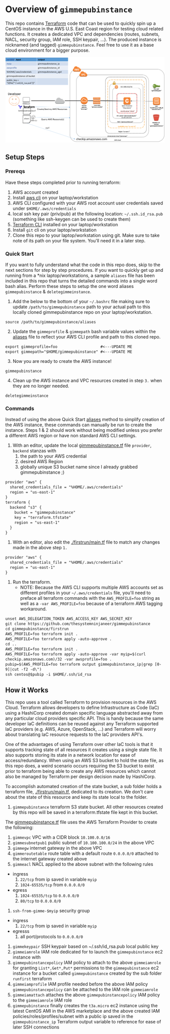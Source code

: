 # Overview of `gimmepubinstance`
This repo contains [Terraform](https://www.terraform.io/) code that can be used to quickly spin up a CentOS instance in the AWS U.S. East Coast region for testing cloud related functions. It creates a dedicated VPC and dependencies (routes, subnets, NACL, security group, IAM role, SSH keypair, ...). The produced instance is nicknamed (and tagged) `gimmepubinstance`. Feel free to use it as a base cloud environment for a bigger purpose.

![arch](images/architecture.png)

## Setup Steps

### Prereqs
Have these steps completed prior to running terraform:
1. AWS account created
1. Install [aws cli](https://aws.amazon.com/cli/) on your laptop/workstation
1. AWS CLI configured with your AWS root account user credentials saved under `$HOME/.aws/credentials`
1. local ssh key pair (priv/pub) at the following location: `~/.ssh.id_rsa.pub` (something like ssh-keygen can be used to create them)
1. [Terraform CLI](https://www.terraform.io/downloads.html) installed on your laptop/workstation
1. Install `git` cli on your laptop/workstation
1. Clone this repo to your laptop/workstation using git. Make sure to take note of its path on your file system. You'll need it in a later step.


### Quick Start
If you want to fully understand what the code in this repo does, skip to the next sections for step by step procedures. If you want to quickly get up and running from a \*nix laptop/workstations, a sample `aliases` file has been included in this repo that turns the detailed commands into a single word bash alias. Perform these steps to setup the one word aliases  `gimmepubinstance` & `deletegimmeinstance`.
1. Add the below to the bottom of your `~/.bashrc` file making sure to update `/path/to/gimmepubinstance` path to your actual path to this locally cloned gimmepubinstance repo on your laptop/workstation.
```
source /path/to/gimmepubinstance/aliases
```
2. Update the `gimmeprofile` & `gimmepath` bash variable values within the [aliases](./aliases) file to reflect your AWS CLI profile and path to this cloned repo.
```
export gimmeprofile=foo                   #<---UPDATE ME
export gimmepath="$HOME/gimmepubinstance" #<---UPDATE ME
```
3. Now you are ready to create the AWS instance!
```
gimmepubinstance
```
4. Clean up the AWS instance and VPC resources created in step `3.` when they are no longer needed.
```
deletegimmeinstance
```

### Commands
Instead of using the above Quick Start [aliases](./aliases) method to simplify creation of the AWS instance, these commands can manually be run to create the instance. Steps 1 & 2 should work without being modified unless you prefer a different AWS region or have non standard AWS CLI settings.
1. With an editor, update the local [gimmepubinstance.tf](./gimmepubinstance.tf) file `provider`, `backend` stanzas with
   1. the path to your AWS credential
   2. desired AWS Region
   3. globally unique S3 bucket name since I already grabbed gimmepubinstance ;)
```
provider "aws" {
  shared_credentials_file = "%HOME/.aws/credentials"
  region = "us-east-1"
}
terraform {
  backend "s3" {
    bucket = "gimmepubinstance"
    key = "terraform.tfstate"
    region = "us-east-1"
  }
}
```
1. With an editor, also edit the [./firstrun/main.tf](./firstrun/main.tf) file to match any changes made in the above step `1.`
```
provider "aws" {
  shared_credentials_file = "%HOME/.aws/credentials"
  region = "us-east-1"
}
```
1. Run the terraform.
   * NOTE: Because the AWS CLI supports multiple AWS accounts set as different profiles in your `~/.aws/credentials` file, you'll need to preface all terraform commands with the `AWS_PROFILE=foo` string as well as a `-var AWS_PROFILE=foo` because of a terraform AWS tagging workaround.
```
unset AWS_DELEGATION_TOKEN AWS_ACCESS_KEY AWS_SECRET_KEY
git clone https://github.com/thesystemninjaneer/gimmepubinstance
cd gimmepubinstance/firstrun
AWS_PROFILE=foo terraform init .
AWS_PROFILE=foo terraform apply -auto-approve .
cd ..
AWS_PROFILE=foo terraform init .
AWS_PROFILE=foo terraform apply -auto-approve -var myip=$(curl checkip.amazonaws.com)/32 -var awsprofile=foo .
pubip=$(AWS_PROFILE=foo terraform output gimmepubinstance_ip|grep [0-9]|cut -f2 -d\")
ssh centos@$pubip -i $HOME/.ssh/id_rsa
```

## How it Works

This repo uses a tool called Terraform to provision resources in the AWS Cloud. Terraform allows developers to define Infrastructure as Code (IaC) using a HashiCorp created domain specific language abstracted away from any particular cloud providers specific API. This is handy because the same developer IaC definitions can be reused against any Terraform supported IaC providers (e.g. AWS, Azure, OpenStack, ...) and Terraform will worry about translating IaC resource requests to the IaC providers API's.

One of the advantages of using Terraform over other IaC tools is that it supports tracking state of all resources it creates using a single state file. It also supports storing its state in a network location for ease of access/redundancy. When using an AWS S3 bucket to hold the state file, as this repo does, a weird scenario occurs requiring the S3 bucket to exist prior to terraform being able to create any AWS resources which cannot also be managed by Terraform per design decision made by HashiCorp.

To accomplish automated creation of the state bucket, a sub folder holds a terraform file, [./firstrun/main.tf](./firstrun/main.tf), dedicated to its creation. We don't care about the state of this resource and keep its state local to the folder.
1. `gimmepubinstance` terraform S3 state bucket. All other resources created by this repo will be saved in a terraform.tfstate file kept in this bucket.

The [gimmepubinstance.tf](./gimmepubinstance.tf) file uses the AWS Terraform Provider to create the following:
1. `gimmevpc` VPC with a CIDR block `10.100.0.0/16`
1. `gimmesubnetpub1` public subnet of `10.100.100.0/24` in the above VPC
1. `gimmegw` internet gateway in the above VPC
1. `gimmeroutetable` route table with a default route `0.0.0.0/0` attached to the internet gateway created above
1. `gimmeacl` NACL applied to the above subnet with the following rules
  * ingress
    1. `22/tcp` from ip saved in variable `myip`
    1. `1024-65535/tcp` from `0.0.0.0/0`
  * egress
    1. `1024-65535/tcp` to `0.0.0.0/0`
    1. `80/tcp` to `0.0.0.0/0`
1. `ssh-from-gimme-$myip` security group
  * ingress
    1. `22/tcp` from ip saved in variable `myip`
  * egresss
    1. all port/protocols to `0.0.0.0/0`
1. `gimmekeypair` SSH keypair based on ~/.ssh/id_rsa.pub local public key
1. `gimmeiamrole` IAM role dedicated for to launch the `gimmepubinstance` ec2 instance with
1. `gimmepubinstancepolicy` IAM policy to attach to the above `gimmeiamrole` for granting `List*,Get*,Put*` permissions to the `gimmepubinstance` ec2 instance for a bucket called `gimmepubinstance` created by the sub folder `runfirst` terraform
1. `gimmeiamprofile` IAM profile needed before the above IAM policy `gimmepubinstancepolicy` can be attached to the IAM role `gimmeiamrole`
1. `gimmeiamattach` attaches the above `gimmepubinstancepolicy` IAM policy to the `gimmeiamrole` IAM role
1. `gimmepubinstance` finally creates the `t3a.micro` ec2 instance using the latest CentOS AMI in the AWS marketplace and the above created IAM policies/roles/profiles/subnet with a public ip saved in the `gimmepubinstance_ip` Terraform output variable to reference for ease of later SSH connections
